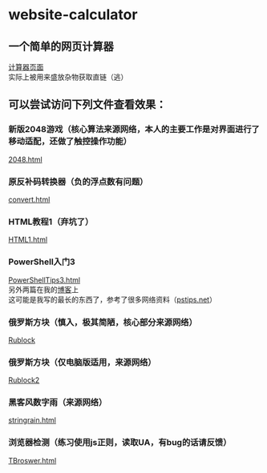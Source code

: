 # website-calculator

## 一个简单的网页计算器

[计算器页面](https://lollipopnougat.github.io/website-calculator/)
<br/>
实际上被用来盛放杂物获取直链（逃）
<br/>

## 可以尝试访问下列文件查看效果：

### 新版2048游戏（核心算法来源网络，本人的主要工作是对界面进行了移动适配，还做了触控操作功能）

[2048.html](https://lollipopnougat.github.io/website-calculator/html/2048neo.html)

### 原反补码转换器（负的浮点数有问题）

[convert.html](https://lollipopnougat.github.io/website-calculator/html/convert.html)

### HTML教程1（弃坑了）

[HTML1.html](https://lollipopnougat.github.io/website-calculator/html/HTML1.html)

### PowerShell入门3

[PowerShellTips3.html](https://lollipopnougat.github.io/website-calculator/html/PowerShellTips3.html)
<br/>
另外两篇在我的[博客](https://lollipopnougat.github.io/Crepeblog)上
<br/>
这可能是我写的最长的东西了，参考了很多网络资料（[pstips.net](https://www.pstips.net/)）

### 俄罗斯方块（慎入，极其简陋，核心部分来源网络）

[Rublock](https://lollipopnougat.github.io/website-calculator/html/Rublock.html)

### 俄罗斯方块（仅电脑版适用，来源网络）

[Rublock2](https://lollipopnougat.github.io/website-calculator/html/Rublock2.html)

### 黑客风数字雨（来源网络）

[stringrain.html](https://lollipopnougat.github.io/website-calculator/html/stringrain.html)

### 浏览器检测（练习使用js正则，读取UA，有bug的话请反馈）

[TBroswer.html](https://lollipopnougat.github.io/website-calculator/html/TBroswer.html)
